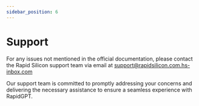 ```yaml
---
sidebar_position: 6
---
```


# Support

For any issues not mentioned in the official documentation, please contact the Rapid Silicon support team via email at
[support@rapidsilicon.com.hs-inbox.com](mailto:support@rapidsilicon.com.hs-inbox.com)

Our support team is committed to promptly addressing your concerns and delivering the necessary assistance to ensure a seamless experience with RapidGPT.